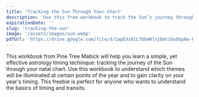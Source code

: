 ```yaml
---
title: 'Tracking the Sun Through Your Chart'
description: 'Use this free workbook to track the Sun’s journey through your birth chart, and gain clarity on the timing of your year.'
expirationDate: ''
slug: 'tracking-the-sun'
image: '/assets/images/sun.webp'
pdfUrl: 'https://drive.google.com/file/d/1apEXs6CL7DbmHlnjDmti6u8GpNa-Pszc/view'
---
```

This workbook from Pine Tree Mabick will help you learn a simple, yet effective astrology timing techinque: tracking the journey of the Sun through your natal chart. Use this workbook to understand which themes will be illuminated at certain points of the year and to gain clarity on your year's timing. This freebie is perfect for anyone who wants to understand the basics of timing and transits. 